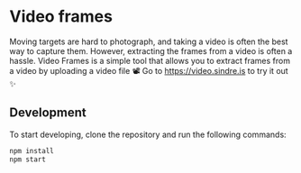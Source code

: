 # Video frames

Moving targets are hard to photograph, and taking a video is often the best way to capture them.
However, extracting the frames from a video is often a hassle.
Video Frames is a simple tool that allows you to extract frames from a video by uploading a video file 📽️
Go to <https://video.sindre.is> to try it out ✨

## Development

To start developing, clone the repository and run the following commands:

```bash
npm install
npm start
```
